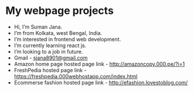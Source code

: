 # My webpage projects
- Hi, I’m Suman Jana.
- I’m from Kolkata, west Bengal, India.
- I’m interested in frontend web development.
- I’m currently learning react js.
- I’m looking to a job in future.
- Gmail - sjana8901@gmail.com
- Amazon home page hosted page link - http://amazoncopy.000.pe/?i=1
- FreshPedia hosted page link - https://freshpedia.000webhostapp.com/index.html
- Ecommerse fashion hosted page link - http://efashion.lovestoblog.com/
